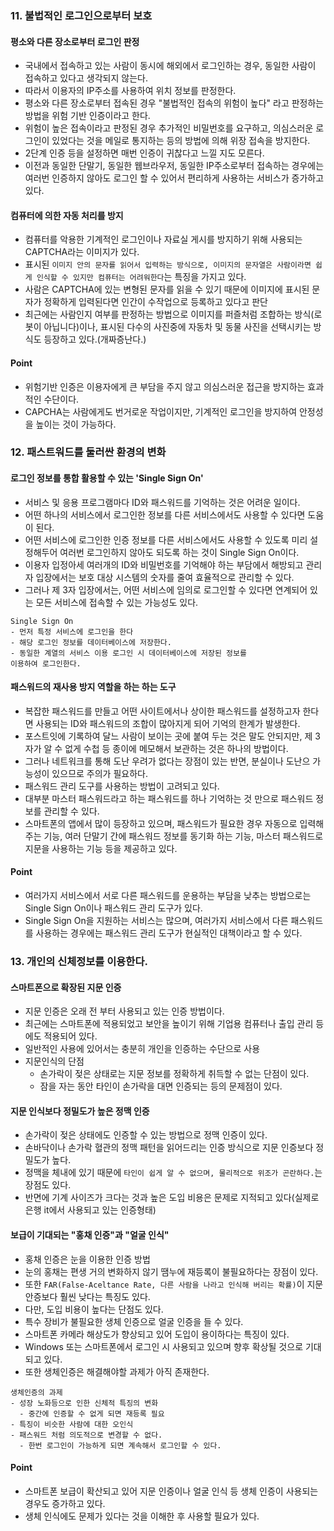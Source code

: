 ### 11. 불법적인 로그인으로부터 보호
#### 평소와 다른 장소로부터 로그인 판정
- 국내에서 접속하고 있는 사람이 동시에 해외에서 로그인하는 경우, 동일한 사람이 접속하고 있다고 생각되지 않는다.
- 따라서 이용자의 IP주소를 사용하여 위치 정보를 판정한다.
- 평소와 다른 장소로부터 접속된 경우 "불법적인 접속의 위험이 높다" 라고 판정하는 방법을 위험 기반 인증이라고 한다.
- 위험이 높은 접속이라고 판정된 경우 추가적인 비밀번호를 요구하고, 의심스러운 로그인이 있었다는 것을 메일로 통지하는 등의 방법에 의해 위장 접속을 방지한다.
- 2단계 인증 등을 설정하면 매번 인증이 귀찮다고 느낄 지도 모른다.
- 이전과 동일한 단말기, 동일한 웹브라우저, 동일한 IP주소로부터 접속하는 경우에는 여러번 인증하지 않아도 로그인 할 수 있어서 편리하게 사용하는 서비스가 증가하고 있다.

#### 컴퓨터에 의한 자동 처리를 방지
- 컴퓨터를 악용한 기계적인 로그인이나 자료실 게시를 방지하기 위해 사용되는 CAPTCHA라는 이미지가 있다.
- 표시된 `이미지 안의 문자를 읽어서 입력하는 방식으로, 이미지의 문자열은 사람이라면 쉽게 인식할 수 있지만 컴퓨터는 어려워한다`는 특징을 가지고 있다.
- 사람은 CAPTCHA에 있는 변형된 문자를 읽을 수 있기 때문에 이미지에 표시된 문자가 정확하게 입력된다면 인간이 수작업으로 등록하고 있다고 판단
- 최근에는 사람인지 여부를 판정하는 방법으로 이미지를 퍼즐처럼 조합하는 방식(로봇이 아닙니다)이나, 표시된 다수의 사진중에 자동차 및 동물 사진을 선택시키는 방식도 등장하고 있다.(개짜증난다.)

#### Point
- 위험기반 인증은 이용자에게 큰 부담을 주지 않고 의심스러운 접근을 방지하는 효과적인 수단이다.
- CAPCHA는 사람에게도 번거로운 작업이지만, 기계적인 로그인을 방지하여 안정성을 높이는 것이 가능하다.


### 12. 패스트워드를 둘러싼 환경의 변화

#### 로그인 정보를 통합 활용할 수 있는 'Single Sign On'
- 서비스 및 응용 프로그램마다 ID와 패스워드를 기억하는 것은 어려운 일이다.
- 어떤 하나의 서비스에서 로그인한 정보를 다른 서비스에서도 사용할 수 있다면 도움이 된다.
- 어떤 서비스에 로그인한 인증 정보를 다른 서비스에서도 사용할 수 있도록 미리 설정해두어 여러번 로그인하지 않아도 되도록 하는 것이 Single Sign On이다.
- 이용자 입정아세 여러개의 ID와 비밀번호를 기억해야 하는 부담에서 해방되고 관리자 입장에서는 보호 대상 시스템의 숫자를 줄여 효율적으로 관리할 수 있다.
- 그러나 제 3자 입장에서는, 어떤 서비스에 임의로 로그인할 수 있다면 연계되어 있는 모든 서비스에 접속할 수 있는 가능성도 있다.
```
Single Sign On
- 먼저 특정 서비스에 로그인을 한다
- 해당 로그인 정보를 데이터베이스에 저장한다.
- 동일한 계열의 서비스 이용 로그인 시 데이터베이스에 저장된 정보를
이용하여 로그인한다.
```


#### 패스워드의 재사용 방지 역할을 하는 하는 도구
- 복잡한 패스워드를 만들고 어떤 사이트에서나 상이한 패스워드를 설정하고자 한다면 사용되는 ID와 패스워드의 조합이 많아지게 되어 기억의 한계가 발생한다.
- 포스트잇에 기록하여 달느 사람이 보이는 곳에 붙여 두는 것은 말도 안되지만, 제 3자가 알 수 없게 수첩 등 종이에 메모해서 보관하는 것은 하나의 방법이다.
- 그러나 네트워크를 통해 도난 우려가 없다는 장점이 있는 반면, 분실이나 도난으 가능성이 있으므로 주의가 필요하다.
- 패스워드 관리 도구를 사용하는 방법이 고려되고 있다.
- 대부분 마스터 패스워드라고 하는 패스워드를 하나 기억하는 것 만으로 패스워드 정보를 관리할 수 있다.
- 스마트폰의 앱에서 많이 등장하고 있으며, 패스워드가 필요한 경우 자동으로 입력해주는 기능, 여러 단말기 간에 패스워드 정보를 동기화 하는 기능, 마스터 패스워드로 지문을 사용하는 기능 등을 제공하고 있다.

#### Point
- 여러가지 서비스에서 서로 다른 패스워드를 운용하는 부담을 낮추는 방법으로는 Single Sign On이나 패스워드 관리 도구가 있다.
- Single Sign On을 지원하는 서비스는 많으며, 여러가지 서비스에서 다른 패스워드를 사용하는 경우에는 패스워드 관리 도구가 현실적인 대책이라고 할 수 있다.


### 13. 개인의 신체정보를 이용한다.
#### 스마트폰으로 확장된 지문 인증
- 지문 인증은 오래 전 부터 사용되고 있는 인증 방법이다.
- 최근에는 스마트폰에 적용되었고 보안을 높이기 위해 기업용 컴퓨터나 출입 관리 등에도 적용되어 있다.
- 일반적인 사용에 있어서는 충분히 개인을 인증하는 수단으로 사용
- 지문인식의 단점
  - 손가락이 젖은 상태로는 지문 정보를 정확하게 취득할 수 없는 단점이 있다.
  - 잠을 자는 동안 타인이 손가락을 대면 인증되는 등의 문제점이 있다.

#### 지문 인식보다 정밀도가 높은 정맥 인증
- 손가락이 젖은 상태에도 인증할 수 있는 방법으로 정맥 인증이 있다.
- 손바닥이나 손가락 혈관의 정맥 패턴을 읽어드리는 인증 방식으로 지문 인증보다 정밀도가 높다.
- 정맥을 체내에 있기 때문에 `타인이 쉽게 알 수 없으며, 물리적으로 위조가 곤란하다.`는 장점도 있다.
- 반면에 기계 사이즈가 크다는 것과 높은 도입 비용은 문제로 지적되고 있다(실제로 은행 it에서 사용되고 있는 인증형태)


#### 보급이 기대되는 "홍채 인증"과 "얼굴 인식"
- 홍채 인증은 눈을 이용한 인증 방법
- 눈의 홍채는 편생 거의 변화하지 않기 땜누에 재등록이 불필요하다는 장점이 있다.
- 또한 `FAR(False-Aceltance Rate, 다른 사람을 나라고 인식해 버리는 확률)`이 지문 안증보다 훨씬 낮다는 특징도 있다.
- 다만, 도입 비용이 높다는 단점도 있다.
- 특수 장비가 불필요한 생체 인증으로 얼굴 인증을 들 수 있다.
- 스마트폰 카메라 해상도가 향상되고 있어 도입이 용이하다는 특징이 있다.
- Windows 또는 스마트폰에서 로그인 시 사용되고 있으며 향후 확상될 것으로 기대되고 있다.
- 또한 생체인증은 해결해야할 과제가 아직 존재한다.
```
생체인증의 과제
- 성장 노화등으로 인한 신체적 특징의 변화
  - 중간에 인증할 수 없게 되면 재등록 필요
- 특징이 비슷한 사람에 대한 오인식
- 패스워드 처럼 의도적으로 변경할 수 없다.
  - 한번 로그인이 가능하게 되면 계속해서 로그인할 수 있다.
```
#### Point
- 스마트폰 보급이 확산되고 있어 지문 인증이나 얼굴 인식 등 생체 인증이 사용되는 경우도 증가하고 있다.
- 생체 인식에도 문제가 있다는 것을 이해한 후 사용할 필요가 있다.